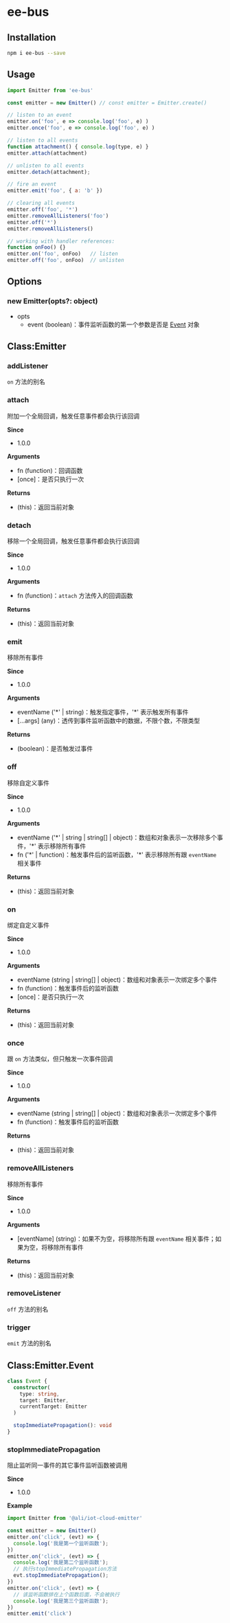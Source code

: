 # ee-bus

## Installation

```bash
npm i ee-bus --save
```

## Usage

```js
import Emitter from 'ee-bus'

const emitter = new Emitter() // const emitter = Emitter.create()

// listen to an event
emitter.on('foo', e => console.log('foo', e) )
emitter.once('foo', e => console.log('foo', e) )

// listen to all events
function attachment() { console.log(type, e) }
emitter.attach(attachment)

// unlisten to all events
emitter.detach(attachment);

// fire an event
emitter.emit('foo', { a: 'b' })

// clearing all events
emitter.off('foo', '*')
emitter.removeAllListeners('foo')
emitter.off('*')
emitter.removeAllListeners()

// working with handler references:
function onFoo() {}
emitter.on('foo', onFoo)   // listen
emitter.off('foo', onFoo)  // unlisten
```

## Options

### new Emitter(opts?: object)

* opts
  * event (boolean)：事件监听函数的第一个参数是否是 [Event](#Class:Event) 对象

## Class:Emitter

### addListener

`on` 方法的别名


### attach

附加一个全局回调，触发任意事件都会执行该回调

**Since**
* 1.0.0

**Arguments**
* fn (function)：回调函数
* [once]：是否只执行一次

**Returns**
* (this)：返回当前对象


### detach

移除一个全局回调，触发任意事件都会执行该回调

**Since**
* 1.0.0

**Arguments**
* fn (function)：`attach` 方法传入的回调函数

**Returns**
* (this)：返回当前对象


### emit

移除所有事件

**Since**
* 1.0.0

**Arguments**
* eventName ('\*' | string)：触发指定事件，'\*' 表示触发所有事件
* [...args] (any)：透传到事件监听函数中的数据，不限个数，不限类型

**Returns**
* (boolean)：是否触发过事件


### off

移除自定义事件

**Since**
* 1.0.0

**Arguments**
* eventName ('\*' | string | string[] | object)：数组和对象表示一次移除多个事件，'\*' 表示移除所有事件
* fn ('*' | function)：触发事件后的监听函数，'\*' 表示移除所有跟 `eventName` 相关事件

**Returns**
* (this)：返回当前对象


### on

绑定自定义事件

**Since**
* 1.0.0

**Arguments**
* eventName (string | string[] | object)：数组和对象表示一次绑定多个事件
* fn (function)：触发事件后的监听函数
* [once]：是否只执行一次

**Returns**
* (this)：返回当前对象


### once

跟 `on` 方法类似，但只触发一次事件回调

**Since**
* 1.0.0

**Arguments**
* eventName (string | string[] | object)：数组和对象表示一次绑定多个事件
* fn (function)：触发事件后的监听函数

**Returns**
* (this)：返回当前对象


### removeAllListeners

移除所有事件

**Since**
* 1.0.0

**Arguments**
* [eventName] (string)：如果不为空，将移除所有跟 `eventName` 相关事件；如果为空，将移除所有事件

**Returns**
* (this)：返回当前对象


### removeListener

`off` 方法的别名


### trigger

`emit` 方法的别名


## Class:Emitter.Event

```ts
class Event {
  constructor(
    type: string, 
    target: Emitter, 
    currentTarget: Emitter
  )

  stopImmediatePropagation(): void
}
```

### stopImmediatePropagation

阻止监听同一事件的其它事件监听函数被调用

**Since**
* 1.0.0

**Example**

```js
import Emitter from '@ali/iot-cloud-emitter'

const emitter = new Emitter()
emitter.on('click', (evt) => {
  console.log('我是第一个监听函数');
})
emitter.on('click', (evt) => {
  console.log('我是第二个监听函数');
  // 执行stopImmediatePropagation方法
  evt.stopImmediatePropagation();
})
emitter.on('click', (evt) => {
  // 该监听函数排在上个函数后面，不会被执行
  console.log('我是第三个监听函数');
})
emitter.emit('click')
```
